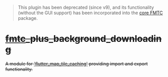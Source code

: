 > This plugin has been deprecated (since v9), and its functionality (without the GUI support) has been incorporated into the [core FMTC](https://github.com/JaffaKetchup/flutter_map_tile_caching) package.

# ~~[fmtc](https://pub.dev/packages/flutter_map_tile_caching)_plus_background_downloading~~

~~A module for ['flutter_map_tile_caching'](https://pub.dev/packages/flutter_map_tile_caching) providing import and export functionality.~~